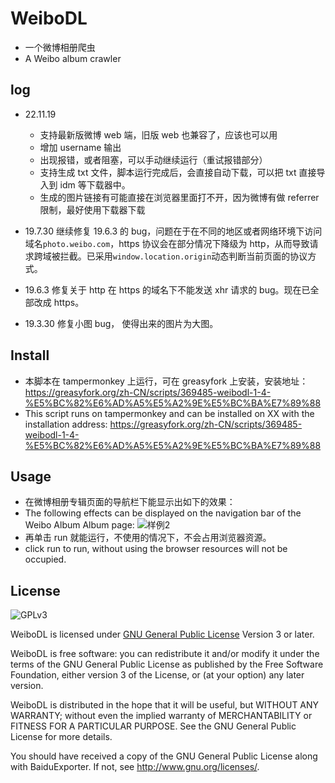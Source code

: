 # WeiboDL

- 一个微博相册爬虫
- A Weibo album crawler

## log

- 22.11.19

  - 支持最新版微博 web 端，旧版 web 也兼容了，应该也可以用
  - 增加 username 输出
  - 出现报错，或者阻塞，可以手动继续运行（重试报错部分）
  - 支持生成 txt 文件，脚本运行完成后，会直接自动下载，可以把 txt 直接导入到 idm 等下载器中。
  - 生成的图片链接有可能直接在浏览器里面打不开，因为微博有做 referrer 限制，最好使用下载器下载

- 19.7.30
  继续修复 19.6.3 的 bug，问题在于在不同的地区或者网络环境下访问域名`photo.weibo.com`，https 协议会在部分情况下降级为 http，从而导致请求跨域被拦截。已采用`window.location.origin`动态判断当前页面的协议方式。

- 19.6.3
  修复关于 http 在 https 的域名下不能发送 xhr 请求的 bug。现在已全部改成 https。

- 19.3.30
  修复小图 bug， 使得出来的图片为大图。

## Install

- 本脚本在 tampermonkey 上运行，可在 greasyfork 上安装，安装地址：https://greasyfork.org/zh-CN/scripts/369485-weibodl-1-4-%E5%BC%82%E6%AD%A5%E5%A2%9E%E5%BC%BA%E7%89%88
- This script runs on tampermonkey and can be installed on XX with the installation address: https://greasyfork.org/zh-CN/scripts/369485-weibodl-1-4-%E5%BC%82%E6%AD%A5%E5%A2%9E%E5%BC%BA%E7%89%88

## Usage

- 在微博相册专辑页面的导航栏下能显示出如下的效果：
- The following effects can be displayed on the navigation bar of the Weibo Album Album page:
  ![样例2](http://wx3.sinaimg.cn/large/006w0upJgy1fsal9vxxkyj30yw07nweu.jpg)
- 再单击 run 就能运行，不使用的情况下，不会占用浏览器资源。
- click run to run, without using the browser resources will not be occupied.

## License

![GPLv3](https://www.gnu.org/graphics/gplv3-127x51.png)

WeiboDL is licensed under [GNU General Public License](https://www.gnu.org/licenses/gpl.html) Version 3 or later.

WeiboDL is free software: you can redistribute it and/or modify it under the terms of the GNU General Public License as published by the Free Software Foundation, either version 3 of the License, or (at your option) any later version.

WeiboDL is distributed in the hope that it will be useful, but WITHOUT ANY WARRANTY; without even the implied warranty of MERCHANTABILITY or FITNESS FOR A PARTICULAR PURPOSE. See the GNU General Public License for more details.

You should have received a copy of the GNU General Public License along with BaiduExporter. If not, see <http://www.gnu.org/licenses/>.
